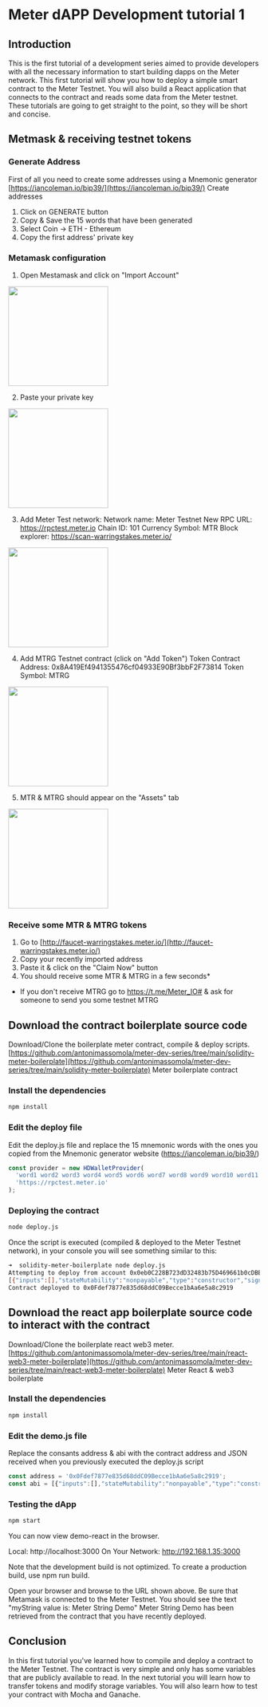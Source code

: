 # Meter dAPP Development tutorial 1

## Introduction

This is the first tutorial of a development series aimed to provide developers with all the necessary information to start building dapps on the Meter network.
This first tutorial will show you how to deploy a simple smart contract to the Meter Testnet. You will also build a React application that connects to the contract and reads some data from the Meter testnet.
These tutorials are going to get straight to the point, so they will be short and concise.

## Metmask & receiving testnet tokens

### Generate Address

First of all you need to create some addresses using a Mnemonic generator
[https://iancoleman.io/bip39/](https://iancoleman.io/bip39/) Create addresses

1. Click on GENERATE button
2. Copy & Save the 15 words that have been generated
3. Select Coin -> ETH - Ethereum
4. Copy the first address' private key

### Metamask configuration

1. Open Mestamask and click on "Import Account"
<img src="./img/tutorial1/meta1.png" width="200">

2. Paste your private key
<img src="./img/tutorial1/meta2.png" width="200">

3. Add Meter Test network:
    Network name: Meter Testnet
    New RPC URL: https://rpctest.meter.io
    Chain ID: 101
    Currency Symbol: MTR
    Block explorer: https://scan-warringstakes.meter.io/
<img src="./img/tutorial1/meta3.png" width="200">

4. Add MTRG Testnet contract (click on "Add Token")
    Token Contract Address: 0x8A419Ef4941355476cf04933E90Bf3bbF2F73814
    Token Symbol: MTRG
<img src="./img/tutorial1/meta4.png" width="200">

5. MTR & MTRG should appear on the "Assets" tab
<img src="./img/tutorial1/meta5.png" width="200">

### Receive some MTR & MTRG tokens

1. Go to [http://faucet-warringstakes.meter.io/](http://faucet-warringstakes.meter.io/) 
2. Copy your recently imported address 
3. Paste it & click on the "Claim Now" button
4. You should receive some MTR & MTRG in a few seconds*

* If you don't receive MTRG go to https://t.me/Meter_IO# & ask for someone to send you some testnet MTRG 

## Download the contract boilerplate source code

Download/Clone the boilerplate meter contract, compile & deploy scripts.
[https://github.com/antonimassomola/meter-dev-series/tree/main/solidity-meter-boilerplate](https://github.com/antonimassomola/meter-dev-series/tree/main/solidity-meter-boilerplate) Meter boilerplate contract

### Install the dependencies

````bash
npm install
````

### Edit the deploy file

Edit the deploy.js file and replace the 15 mnemonic words with the ones you copied from the Mnemonic generator website (https://iancoleman.io/bip39/)

````javascript
const provider = new HDWalletProvider(
  'word1 word2 word3 word4 word5 word6 word7 word8 word9 word10 word11 word12 word13 word14 word15',
  'https://rpctest.meter.io'
);
````

### Deploying the contract

````bash
node deploy.js
````

Once the script is executed (compiled & deployed to the Meter Testnet network), in your console you will see something similar to this:

````bash
➜  solidity-meter-boilerplate node deploy.js
Attempting to deploy from account 0x0eb0C228B723dD32483b75D469661b0cDBE73264
[{"inputs":[],"stateMutability":"nonpayable","type":"constructor","signature":"constructor"},{"inputs":[],"name":"getArray","outputs":[{"internalType":"string[]","name":"","type":"string[]"}],"stateMutability":"view","type":"function","constant":true,"signature":"0xd504ea1d"},{"inputs":[{"internalType":"uint256","name":"","type":"uint256"}],"name":"myArray","outputs":[{"internalType":"string","name":"","type":"string"}],"stateMutability":"view","type":"function","constant":true,"signature":"0xcc3e57d9"},{"inputs":[],"name":"myString","outputs":[{"internalType":"string","name":"","type":"string"}],"stateMutability":"view","type":"function","constant":true,"signature":"0x492bfa18"}]
Contract deployed to 0x0Fdef7877e835d68ddC09Becce1bAa6e5a8c2919
````

## Download the react app boilerplate source code to interact with the contract

Download/Clone the boilerplate react web3 meter.
[https://github.com/antonimassomola/meter-dev-series/tree/main/react-web3-meter-boilerplate](https://github.com/antonimassomola/meter-dev-series/tree/main/react-web3-meter-boilerplate) Meter React & web3 boilerplate

### Install the dependencies

````bash
npm install
````

### Edit the demo.js file

Replace the consants address & abi with the contract address and JSON received when you previously executed the deploy.js script

````javascript
const address = '0x0Fdef7877e835d68ddC09Becce1bAa6e5a8c2919';
const abi = [{"inputs":[],"stateMutability":"nonpayable","type":"constructor","signature":"constructor"},{"inputs":[],"name":"getArray","outputs":[{"internalType":"string[]","name":"","type":"string[]"}],"stateMutability":"view","type":"function","constant":true,"signature":"0xd504ea1d"},{"inputs":[{"internalType":"uint256","name":"","type":"uint256"}],"name":"myArray","outputs":[{"internalType":"string","name":"","type":"string"}],"stateMutability":"view","type":"function","constant":true,"signature":"0xcc3e57d9"},{"inputs":[],"name":"myString","outputs":[{"internalType":"string","name":"","type":"string"}],"stateMutability":"view","type":"function","constant":true,"signature":"0x492bfa18"}];
````

### Testing the dApp

````bash
npm start
````

You can now view demo-react in the browser.

  Local:            http://localhost:3000
  On Your Network:  http://192.168.1.35:3000

Note that the development build is not optimized.
To create a production build, use npm run build.

Open your browser and browse to the URL shown above. Be sure that Metamask is connected to the Meter Testnet.
You should see the text "myString value is: Meter String Demo"
Meter String Demo has been retrieved from the contract that you have recently deployed.

## Conclusion

In this first tutorial you've learned how to compile and deploy a contract to the Meter Testnet. The contract is very simple and only has some variables that are publicly available to read. In the next tutorial you will learn how to transfer tokens and modify storage variables. You will also learn how to test your contract with Mocha and Ganache.